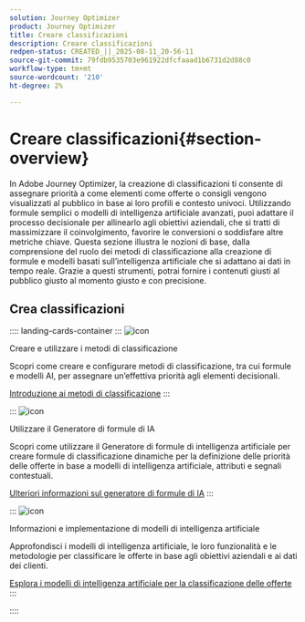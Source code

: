 ```yaml
---
solution: Journey Optimizer
product: Journey Optimizer
title: Creare classificazioni
description: Creare classificazioni
redpen-status: CREATED_||_2025-08-11_20-56-11
source-git-commit: 79fdb9535703e961922dfcfaaad1b6731d2d88c0
workflow-type: tm+mt
source-wordcount: '210'
ht-degree: 2%

---
```



# Creare classificazioni{#section-overview}

In Adobe Journey Optimizer, la creazione di classificazioni ti consente di assegnare priorità a come elementi come offerte o consigli vengono visualizzati al pubblico in base ai loro profili e contesto univoci. Utilizzando formule semplici o modelli di intelligenza artificiale avanzati, puoi adattare il processo decisionale per allinearlo agli obiettivi aziendali, che si tratti di massimizzare il coinvolgimento, favorire le conversioni o soddisfare altre metriche chiave. Questa sezione illustra le nozioni di base, dalla comprensione del ruolo dei metodi di classificazione alla creazione di formule e modelli basati sull’intelligenza artificiale che si adattano ai dati in tempo reale. Grazie a questi strumenti, potrai fornire i contenuti giusti al pubblico giusto al momento giusto e con precisione.

## Crea classificazioni

:::: landing-cards-container
:::
![icon](https://cdn.experienceleague.adobe.com/icons/circle-play.svg?lang=it)

Creare e utilizzare i metodi di classificazione

Scopri come creare e configurare metodi di classificazione, tra cui formule e modelli AI, per assegnare un’effettiva priorità agli elementi decisionali.

[Introduzione ai metodi di classificazione](../using/experience-decisioning/ranking/ranking.md)
:::

:::
![icon](https://cdn.experienceleague.adobe.com/icons/gear.svg?lang=it)

Utilizzare il Generatore di formule di IA

Scopri come utilizzare il Generatore di formule di intelligenza artificiale per creare formule di classificazione dinamiche per la definizione delle priorità delle offerte in base a modelli di intelligenza artificiale, attributi e segnali contestuali.

[Ulteriori informazioni sul generatore di formule di IA](../using/experience-decisioning/ranking/ranking-formulas.md)
:::

:::
![icon](https://cdn.experienceleague.adobe.com/icons/book.svg?lang=it)

Informazioni e implementazione di modelli di intelligenza artificiale

Approfondisci i modelli di intelligenza artificiale, le loro funzionalità e le metodologie per classificare le offerte in base agli obiettivi aziendali e ai dati dei clienti.

[Esplora i modelli di intelligenza artificiale per la classificazione delle offerte](experience-decisioning-ai-models-landing-page.md)
:::

::::
